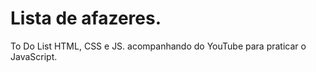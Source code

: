 # Lista de afazeres.
To Do List HTML, CSS e JS. acompanhando do YouTube para praticar o JavaScript.
